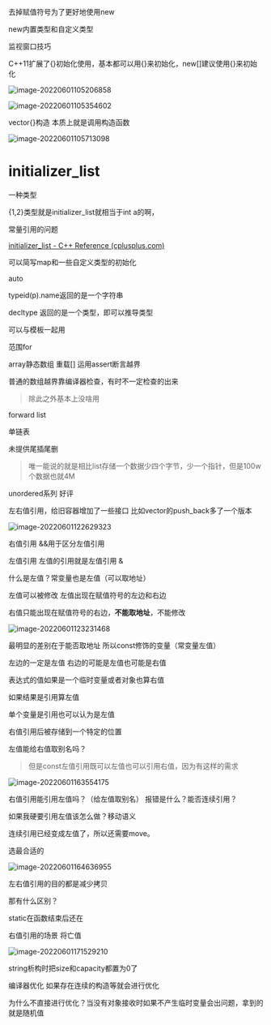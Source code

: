 去掉赋值符号为了更好地使用new



new内置类型和自定义类型

监视窗口技巧



C++11扩展了{}初始化使用，基本都可以用{}来初始化，new[]建议使用{}来初始化

![image-20220601105206858](https://pic-1304888003.cos.ap-guangzhou.myqcloud.com/img/image-20220601105206858.png)

![image-20220601105354602](https://pic-1304888003.cos.ap-guangzhou.myqcloud.com/img/image-20220601105354602.png)



vector{}构造  本质上就是调用构造函数

![image-20220601105713098](https://pic-1304888003.cos.ap-guangzhou.myqcloud.com/img/image-20220601105713098.png)

# initializer_list

一种类型

{1,2}类型就是initializer_list就相当于int a的啊，

常量引用的问题

[initializer_list - C++ Reference (cplusplus.com)](http://m.cplusplus.com/reference/initializer_list/initializer_list/)

可以简写map和一些自定义类型的初始化





auto

typeid(p).name返回的是一个字符串



decltype 返回的是一个类型，即可以推导类型

可以与模板一起用



范围for



array静态数组 重载[]  运用assert断言越界

普通的数组越界靠编译器检查，有时不一定检查的出来

> 除此之外基本上没啥用



forward list

单链表

未提供尾插尾删

> 唯一能说的就是相比list存储一个数据少四个字节，少一个指针，但是100w个数据也就4M



unordered系列 好评



左右值引用，给旧容器增加了一些接口  比如vector的push_back多了一个版本

![image-20220601122629323](https://pic-1304888003.cos.ap-guangzhou.myqcloud.com/img/image-20220601122629323.png)





右值引用 &&用于区分左值引用

左值引用 左值的引用就是左值引用 &

什么是左值？常变量也是左值（可以取地址）

左值可以被修改   左值出现在赋值符号的左边和右边

右值只能出现在赋值符号的右边，**不能取地址**，不能修改

![image-20220601123231468](https://pic-1304888003.cos.ap-guangzhou.myqcloud.com/img/image-20220601123231468.png)

最明显的差别在于能否取地址  所以const修饰的变量（常变量左值）

左边的一定是左值 右边的可能是左值也可能是右值



表达式的值如果是一个临时变量或者对象也算右值

如果结果是引用算左值

单个变量是引用也可以认为是左值



右值引用后被存储到一个特定的位置





左值能给右值取别名吗？

> 但是const左值引用既可以左值也可以引用右值，因为有这样的需求

![image-20220601163554175](https://pic-1304888003.cos.ap-guangzhou.myqcloud.com/img/image-20220601163554175.png)

右值引用能引用左值吗？（给左值取别名） 报错是什么？能否连续引用？

如果我硬要引用左值该怎么做？移动语义

连续引用已经变成左值了，所以还需要move。



选最合适的

![image-20220601164636955](https://pic-1304888003.cos.ap-guangzhou.myqcloud.com/img/image-20220601164636955.png)





左右值引用的目的都是减少拷贝

那有什么区别？

static在函数结束后还在

 



右值引用的场景 将亡值



![image-20220601171529210](https://pic-1304888003.cos.ap-guangzhou.myqcloud.com/img/image-20220601171529210.png)



string析构时把size和capacity都置为0了



编译器优化 如果存在连续的构造等就会进行优化

为什么不直接进行优化？当没有对象接收时如果不产生临时变量会出问题，拿到的就是随机值

















